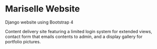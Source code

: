 # Mariselle Website

Django website using Bootstrap 4

Content delivery site featuring a limited login system for extended views, contact form that emails contents to admin, and a display gallery for portfolio pictures.
